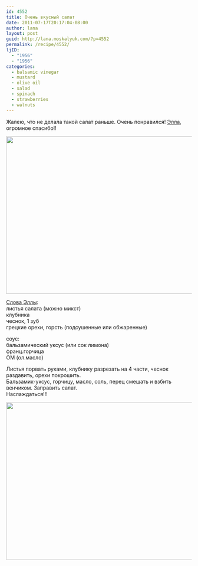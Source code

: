 ```yaml
---
id: 4552
title: Очень вкусный салат
date: 2011-07-17T20:17:04-08:00
author: lana
layout: post
guid: http://lana.moskalyuk.com/?p=4552
permalink: /recipe/4552/
ljID:
  - "1956"
  - "1956"
categories:
  - balsamic vinegar
  - mustard
  - olive oil
  - salad
  - spinach
  - strawberries
  - walnuts
---
```

Жалею, что не делала такой салат раньше. Очень понравился! [Элла](http://bezim.livejournal.com/79258.html#), огромное спасибо!!

<img loading="lazy" class="alignnone" title="spinach, strawberry and walnut salad" src="http://farm7.static.flickr.com/6006/5949191934_cd6a7587a1_z.jpg" alt="" width="640" height="427" /> 

[Слова Эллы](http://bezim.livejournal.com/79258.html#):  
листья салата (можно микст)  
клубника  
чеснок, 1 зуб  
грецкие орехи, горсть (подсушенные или обжаренные)

соус:  
бальзамический уксус (или сок лимона)  
франц.горчица  
ОМ (ол.масло)

Листья порвать руками, клубнику разрезать на 4 части, чеснок раздавить, орехи покрошить.  
Бальзамик-уксус, горчицу, масло, соль, перец смешать и взбить венчиком. Заправить салат.  
Наслаждаться!!!

<img loading="lazy" class="alignnone" title="spinach and strawberry salad" src="http://farm7.static.flickr.com/6141/5948636447_55a353b4a5_z.jpg" alt="" width="640" height="427" />